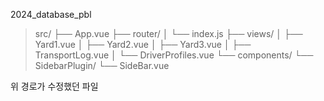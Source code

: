 2024_database_pbl

>src/
>├── App.vue
>├── router/
>│   └── index.js
>├── views/
>│   ├── Yard1.vue
>│   ├── Yard2.vue
>│   ├── Yard3.vue
>│   ├── TransportLog.vue
>│   └── DriverProfiles.vue
>└── components/
>    └── SidebarPlugin/
>        └── SideBar.vue

위 경로가 수정했던 파일
